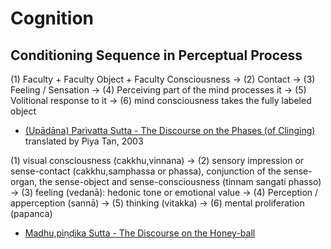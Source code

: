 # Cognition 

## Conditioning Sequence in Perceptual Process

(1) Faculty + Faculty Object + Faculty Consciousness -> (2) Contact -> (3) Feeling / Sensation -> (4) Perceiving part of the mind processes it -> (5) Volitional response to it -> (6) mind consciousness takes the fully labeled object

* [(Upādāna) Parivatta Sutta - The Discourse on the Phases (of Clinging)](http://dharmafarer.org/wordpress/wp-content/uploads/2009/12/3.7-Upadana-Parivatta-S-s22.56-piya.pdf) translated by Piya Tan, 2003


(1) visual consciousness (cakkhu,vinnana) -> (2)  sensory impression or sense-contact (cakkhu,samphassa or phassa),  conjunction of the sense-organ, the sense-object and sense-consciousness (tinnam
sangati phasso) -> (3) feeling (vedanā): hedonic tone or emotional value -> (4) Perception / apperception (sannā) -> (5)  thinking (vitakka) -> (6) mental proliferation (papanca) 

* [Madhu,piṇḍika Sutta - The Discourse on the Honey-ball](http://dharmafarer.org/wordpress/wp-content/uploads/2009/12/6.14-Madhupindika-S-m18-piya.pdf)